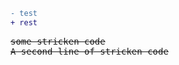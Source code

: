 ```diff
- test
+ rest
```

<pre>
<del>some stricken code</del>
<del>A second line of stricken code</del>
</pre>

